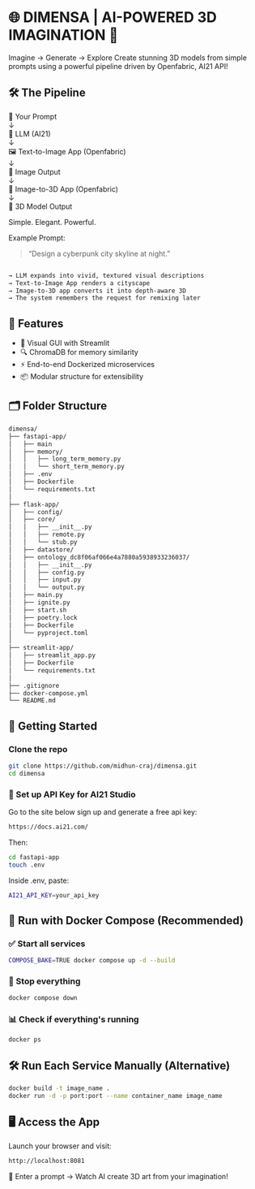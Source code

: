 
# 🌐 DIMENSA | AI-POWERED 3D IMAGINATION 🚀

Imagine → Generate → Explore
Create stunning 3D models from simple prompts using a powerful pipeline driven by Openfabric, AI21 API!

## 🛠 The Pipeline

📝 Your Prompt  
↓  
🧠 LLM (AI21)  
↓  
🖼️ Text-to-Image App (Openfabric)  
↓  
🧾 Image Output  
↓  
🧊 Image-to-3D App (Openfabric)  
↓  
🎉 3D Model Output  

Simple. Elegant. Powerful.  

Example Prompt:
> “Design a cyberpunk city skyline at night.”
```bash

→ LLM expands into vivid, textured visual descriptions  
→ Text-to-Image App renders a cityscape  
→ Image-to-3D app converts it into depth-aware 3D  
→ The system remembers the request for remixing later
```

## 🌟 Features

- 🎨 Visual GUI with Streamlit
- 🔍 ChromaDB for memory similarity
- ⚡ End-to-end Dockerized microservices
- 📦 Modular structure for extensibility

## 🗂️ Folder Structure
```bash
dimensa/
├── fastapi-app/
│   ├── main
│   ├── memory/              
│   │   ├── long_term_memory.py              
│   │   └── short_term_memory.py
│   ├── .env
│   ├── Dockerfile
│   └── requirements.txt
│
├── flask-app/
│   ├── config/
│   ├── core/
│   │   ├── __init__.py
│   │   ├── remote.py
│   │   └── stub.py
│   ├── datastore/
│   ├── ontology_dc8f06af066e4a7880a5938933236037/
│   │   ├── __init__.py
│   │   ├── config.py
│   │   ├── input.py 
│   │   └── output.py
│   ├── main.py
│   ├── ignite.py
│   ├── start.sh
│   ├── poetry.lock
│   ├── Dockerfile
│   └── pyproject.toml      
│
├── streamlit-app/
│   ├── streamlit_app.py                    
│   ├── Dockerfile         
│   └── requirements.txt       
│
├── .gitignore               
├── docker-compose.yml             
└── README.md                      
```

## 🧭 Getting Started
### Clone the repo
```bash
git clone https://github.com/midhun-craj/dimensa.git
cd dimensa
```


### 🔗 Set up API Key for AI21 Studio
Go to the site below sign up and generate a free api key:
```bash
https://docs.ai21.com/
``` 
Then:
```bash
cd fastapi-app
touch .env
```
Inside .env, paste:
```bash
AI21_API_KEY=your_api_key
```

## 🐳 Run with Docker Compose (Recommended)
### ✅ Start all services
```bash 
COMPOSE_BAKE=TRUE docker compose up -d --build
```
### 🛑 Stop everything
```bash
docker compose down
```
### 📊 Check if everything's running
```bash
docker ps
```

## 🛠️ Run Each Service Manually (Alternative) 
```bash 
docker build -t image_name .
docker run -d -p port:port --name container_name image_name
```

## 🖥 Access the App
Launch your browser and visit:
```bash 
http://localhost:8081
```
🎨 Enter a prompt → Watch AI create 3D art from your imagination!